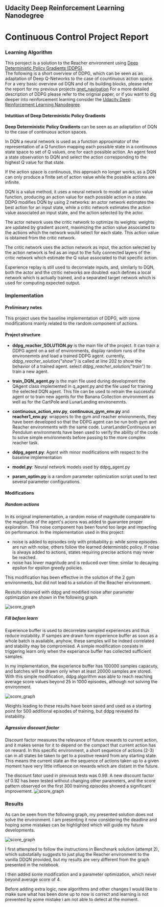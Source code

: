 ## Udacity Deep Reinforcement Learning Nanodegree
# Continuous Control Project Report

### Learning Algorithm

This poroject is a solution to the Reacher environment using [Deep Deterministic Policy Gradients (DDPG)](https://arxiv.org/abs/1509.02971).  
The following is a short overview of DDPG, which can be seen as an adaptation of Deep Q-Networks to the case of 
countinuous action space.
For a very basic overview od DQN and of its building blocks, please refer the report for my previous projects [qnet_navigation](https://github.com/csggnn/qnet_navigation/blob/master/Report.md)
For a more detailed description of DDPG please refer to the orignial paper, or if you want to dig deeper into reinforcement learning consider the 
[Udacity Deep Reinforcement Learning Nanodegree](https://eu.udacity.com/course/deep-reinforcement-learning-nanodegree--nd893).

#### Intutition of Deep Deterministic Policy Gradients

**Deep Deterministic Policy Gradients** can be seen as an adaptation of DQN to the case of continuous action spaces.

In DQN a neural network is used as a function approximator of the representation of a Q function mapping each possible 
state in a continuous state space to set of Q values, one for each possible action. An agent feed a state observation to 
DQN and select the action corresponding to the highest Q value for that state.

If the action space is continuous, this approach no longer works, as a DQN can only produce a finite set of action value
 while the possible actions are infinite. 
 
DQN is a value method, it uses a neural network to model an action value function, producing an action value for each 
possible action in a state.
DDPG modifies DQN by using 2 networks: an actor network estimates the best action for an input state, while a critic 
network estimates the action value associated an input state, and the action selected by the actor.

The actor network uses the critic network to optimize its weights: weights are updated by gradient ascent, maximizing the
action value associated to the actions which the network would select for each state. This action value is obtained
from the critic network.

The critic network uses the action network as input, the action selected by the action network is fed as an input to the 
fully connected layers of the critic network which estimate the Q value associated to that specific action.
 
Experience replay is still used to decorrelate inputs, and, similarly to DQN, both the actor and the ctritic networks 
are doubled: each defines a local network which is actually trained, and a separated target network which is used for 
computing expected output.

### Implementation

#### Preliminary notes 

This project uses the baseline implementation of DDPG, with some modifications mainly related to the random component of
actions.

#### Project structure

 - **ddpg_reacher_SOLUTION.py** is the main file of the project. It can train a DDPG agent on a set of environments, 
    display random runs of the environemnts and load a trained DDPG agent.
    currently, *ddpg_reacher_solution("show")* is called at line 202 to show the behavior of a trained agent. select 
    *ddpg_reacher_solution("train")* to train a new agent.

 - **train_DQN_agent.py** is the main file used during development the QAgent class implemented in 
    q_agent.py and the file used for training the selected DQN agent.
    This file can be used to retrain the successful agent or to train new agents for the Banana Collection environment 
    as well as for the CartPole and LunarLanding environemnts.
 - **continuous_action_env.py**, **continuous_gym_env.py** and **reacher1_env.py**: wrappers to the gym and reacher 
    environments, they have been developed so that the DDPG agent can be run both gym and Reacher environments with the 
    same code. LunarLanderContinuous an Pendulum environments have been used to verify the ability of the code to solve 
    simple environments before passing to the more complex reacher task.
 - **ddpg_agent.py**: Agent with minor modifications with respect to the baseline implementation
 - **model.py**: Neural network models used by ddpg_agent.py
 - **param_optim.py** is a random parameter optimization script used to test several parameter configurations.

#### Modifications

##### Random actions

In its original implementation, a random noise of magnitude comparable to the magnitude of the agent's acions was added 
to guarantee proper exploration. This noise component has been found too large and impacting on performance. 
In the implementation used in this project:
 - noise is added to episodes only with probability p: while some episodes are run with noise, others follow the learned 
 deterministic policy. If noise is always added to actions, states requiring precise actions may never be reached.
 - noise has lower magnitude and is reduced over time: similar to decaying epsilon for epsilon greedy policies.

This modification has been effective in the solution of the 2 gym environments, but did not lead to a solution of the 
Reacher environment. 

Restults obtained with ddpg and modified noise after parameter optimization are shown in the following graph.

![score_graph](score_300.png)

##### Fill before learn

Experience buffer is used to decorrelate sampled experiences and thus reduce instability. If sampes
are drawn form experience buffer as soon as a whole batch is available, anyhow, these samples will be indeed correlated 
and stability may be compromised. A simple modification consists in triggering learn only when the experiance buffer has 
collected sufficient samples. 

In my implementation, the experience buffer has 100000 samples capacuty, and batches will be drawn only when at least 20000
samples are stored. With this simple modification, ddpg algorithm was able to reach reaching average score
values beyond 25 in 1000 episodes, although not solving the environment.

![score_graph](score_waitmem_1000.png)

Weights leading to these results have been saved and used as a starting point for 500 additional episodes of training, 
but ddpg revealed its instability. 

##### Agressive discount factor

Discount factor measures the relevance of future rewards to current action, and it makes sense for it to depend on the 
compact that current action has on reward. In this specific environment, a short sequence of actions (2-3) can in all
states be taken to get to a positive reward from any starting state. This means the current state an the sequence of 
actions taken up to a given moment have very little influence on rewards which are distant in the future.

The discount fator used in previous tests was 0.99. A new discount factor of 0.92 has been tested without changing other
parameters, and the score pattern observed on the first 300 training episodes showed a significant improvement.
![score_graph](score_discount_092.png)


### Results

As can be seen from the following graph, my presented solution does not solve the environment. I am presenting it now considering the deadline and 
hoping some mistakes can be highlighted which will guide my future developments.

![score_graph](score_300.png)


I first attempted to follow the instructions in Benchmark solution (attempt 2), which substatially suggests to just
plug the Reacher environment to the vanilla DDQN provided, but my results are very different from the graph presented in the notebook.
 
I then added some modification and a parameter optimization, which never beyond average score of 4.

Before adding extra logic, new algorithms and other changes I would like to make sure what has been done up to now is 
correct and learning is not prevented by some mistake i am not able to detect at the moment.


